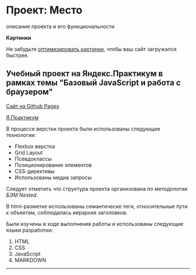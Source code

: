 # Проект: Место

описание проекта и его функциональности

**Картинки**

Не забудьте [оптимизировать картинки](https://tinypng.com/), чтобы ваш сайт загружался быстрее.

## Учебный проект на Яндекс.Практикум в рамках темы "Базовый JavaScript и работа с браузером"

[Сайт на Github Pages](https://anutka-bestiya.github.io/mesto/)

[Я.Практикум](https://practicum.yandex.ru 'Учиться здесь')

В процессе верстки проекта были использованы следующие технологии:

- Flexbox верстка
- Grid Layout
- Псевдоклассы
- Позиционирование элементов
- CSS-директивы
- Использованы медиа запросы

Следует отметить что структура проекта организована по методологии _БЭМ Nested_.

В html-разметке использованы семантическе теги, относительные пути к объектам, соблюдалась иерархия заголовков.

Были изучены в ходе выполнения работы и использованы следующие языки разработки:

1. HTML
2. CSS
3. JavaScript
4. MARKDOWN

---
